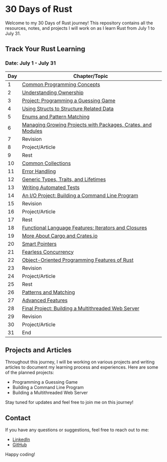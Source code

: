 # 30 Days of Rust

Welcome to my 30 Days of Rust journey! This repository contains all the resources, notes, and projects I will work on as I learn Rust from July 1 to July 31.

## Track Your Rust Learning

### Date: July 1 - July 31

| Day | Chapter/Topic |
| --- | -------------- |
| 1   | [Common Programming Concepts](https://rust-book.cs.brown.edu/ch03-00-common-programming-concepts.html#common-programming-concepts) |
| 2   | [Understanding Ownership](https://rust-book.cs.brown.edu/ch04-00-understanding-ownership.html#understanding-ownership) |
| 3   | [Project: Programming a Guessing Game](https://rust-book.cs.brown.edu/ch02-00-guessing-game-tutorial.html#programming-a-guessing-game) |
| 4   | [Using Structs to Structure Related Data](https://rust-book.cs.brown.edu/ch05-00-structs.html#using-structs-to-structure-related-data) |
| 5   | [Enums and Pattern Matching](https://rust-book.cs.brown.edu/ch06-00-enums.html#enums-and-pattern-matching) |
| 6   | [Managing Growing Projects with Packages, Crates, and Modules](https://rust-book.cs.brown.edu/ch07-00-managing-growing-projects-with-packages-crates-and-modules.html#managing-growing-projects-with-packages-crates-and-modules) |
| 7   | Revision |
| 8   | Project/Article |
| 9   | Rest |
| 10  | [Common Collections](https://rust-book.cs.brown.edu/ch08-00-common-collections.html#common-collections) |
| 11  | [Error Handling](https://rust-book.cs.brown.edu/ch09-00-error-handling.html#error-handling) |
| 12  | [Generic Types, Traits, and Lifetimes](https://rust-book.cs.brown.edu/ch10-00-generics.html#generic-types-traits-and-lifetimes) |
| 13  | [Writing Automated Tests](https://rust-book.cs.brown.edu/ch11-00-testing.html#writing-automated-tests) |
| 14  | [An I/O Project: Building a Command Line Program](https://rust-book.cs.brown.edu/ch12-00-an-io-project.html#an-io-project-building-a-command-line-program) |
| 15  | Revision |
| 16  | Project/Article |
| 17  | Rest |
| 18  | [Functional Language Features: Iterators and Closures](https://rust-book.cs.brown.edu/ch13-00-functional-features.html#functional-language-features-iterators-and-closures) |
| 19  | [More About Cargo and Crates.io](https://rust-book.cs.brown.edu/ch14-00-more-about-cargo.html#more-about-cargo-and-cratesio) |
| 20  | [Smart Pointers](https://rust-book.cs.brown.edu/ch15-00-smart-pointers.html#smart-pointers) |
| 21  | [Fearless Concurrency](https://rust-book.cs.brown.edu/ch16-00-concurrency.html#fearless-concurrency) |
| 22  | [Object-Oriented Programming Features of Rust](https://rust-book.cs.brown.edu/ch17-00-oop.html#object-oriented-programming-features-of-rust) |
| 23  | Revision |
| 24  | Project/Article |
| 25  | Rest |
| 26  | [Patterns and Matching](https://rust-book.cs.brown.edu/ch18-00-patterns.html#patterns-and-matching) |
| 27  | [Advanced Features](https://rust-book.cs.brown.edu/ch19-00-advanced-features.html#advanced-features) |
| 28  | [Final Project: Building a Multithreaded Web Server](https://rust-book.cs.brown.edu/ch20-00-final-project.html#final-project-building-a-multithreaded-web-server) |
| 29  | Revision |
| 30  | Project/Article |
| 31  | End |

## Projects and Articles

Throughout this journey, I will be working on various projects and writing articles to document my learning process and experiences. Here are some of the planned projects:

- Programming a Guessing Game
- Building a Command Line Program
- Building a Multithreaded Web Server

Stay tuned for updates and feel free to join me on this journey!

## Contact

If you have any questions or suggestions, feel free to reach out to me:

- [LinkedIn](https://www.linkedin.com/in/gideonbature/)
- [GitHub](https://github.com/GideonBature)

Happy coding!

